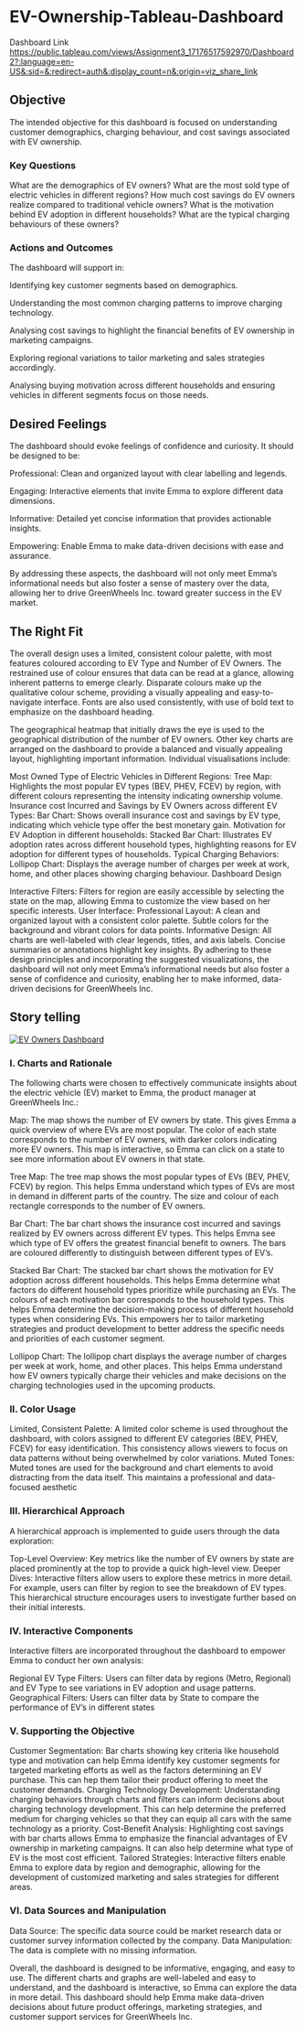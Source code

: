 # EV-Ownership-Tableau-Dashboard

Dashboard Link https://public.tableau.com/views/Assignment3_17176517592970/Dashboard2?:language=en-US&:sid=&:redirect=auth&:display_count=n&:origin=viz_share_link

## Objective

The intended objective for this dashboard is focused on understanding customer demographics, charging behaviour, and cost savings associated with EV ownership. 

### Key Questions

What are the demographics of EV owners?
What are the most sold type of electric vehicles in different regions?
How much cost savings do EV owners realize compared to traditional vehicle owners?
What is the motivation behind EV adoption in different households?
What are the typical charging behaviours of these owners?

### Actions and Outcomes

The dashboard will support in:

Identifying key customer segments based on demographics.

Understanding the most common charging patterns to improve charging technology.

Analysing cost savings to highlight the financial benefits of EV ownership in marketing campaigns.

Exploring regional variations to tailor marketing and sales strategies accordingly.

Analysing buying motivation across different households and ensuring vehicles in different segments focus on those needs.

## Desired Feelings

The dashboard should evoke feelings of confidence and curiosity. It should be designed to be:

Professional: Clean and organized layout with clear labelling and legends.

Engaging: Interactive elements that invite Emma to explore different data dimensions.

Informative: Detailed yet concise information that provides actionable insights.

Empowering: Enable Emma to make data-driven decisions with ease and assurance.

By addressing these aspects, the dashboard will not only meet Emma’s informational needs but also foster a sense of mastery over the data, allowing her to drive GreenWheels Inc. toward greater success in the EV market.

## The Right Fit

The overall design uses a limited, consistent colour palette, with most features coloured according to EV Type and Number of EV Owners. The restrained use of colour ensures that data can be read at a glance, allowing inherent patterns to emerge clearly. Disparate colours make up the qualitative colour scheme, providing a visually appealing and easy-to-navigate interface. Fonts are also used consistently, with use of bold text to emphasize on the dashboard heading.

The geographical heatmap that initially draws the eye is used to the geographical distribution of the number of EV owners. Other key charts are arranged on the dashboard to provide a balanced and visually appealing layout, highlighting important information. Individual visualisations include:

Most Owned Type of Electric Vehicles in Different Regions:
Tree Map: Highlights the most popular EV types (BEV, PHEV, FCEV) by region, with different colours representing the intensity indicating ownership volume.
Insurance cost Incurred and Savings by EV Owners across different EV Types:
Bar Chart: Shows overall insurance cost and savings by EV type, indicating which vehicle type offer the best monetary gain.
Motivation for EV Adoption in different households:
Stacked Bar Chart: Illustrates EV adoption rates across different household types, highlighting reasons for EV adoption for different types of households.
Typical Charging Behaviors:
Lollipop Chart: Displays the average number of charges per week at work, home, and other places showing charging behaviour.
Dashboard Design

Interactive Filters:
Filters for region are easily accessible by selecting the state on the map, allowing Emma to customize the view based on her specific interests.
User Interface:
Professional Layout: A clean and organized layout with a consistent color palette. Subtle colors for the background and vibrant colors for data points.
Informative Design: All charts are well-labeled with clear legends, titles, and axis labels. Concise summaries or annotations highlight key insights.
By adhering to these design principles and incorporating the suggested visualizations, the dashboard will not only meet Emma’s informational needs but also foster a sense of confidence and curiosity, enabling her to make informed, data-driven decisions for GreenWheels Inc.

## Story telling

<div class='tableauPlaceholder' id='viz1722578407497' style='position: relative'><noscript><a href='#'><img alt='EV Owners Dashboard ' src='https:&#47;&#47;public.tableau.com&#47;static&#47;images&#47;As&#47;Assignment3_17176517592970&#47;Dashboard2&#47;1_rss.png' style='border: none' /></a></noscript><object class='tableauViz'  style='display:none;'><param name='host_url' value='https%3A%2F%2Fpublic.tableau.com%2F' /> <param name='embed_code_version' value='3' /> <param name='site_root' value='' /><param name='name' value='Assignment3_17176517592970&#47;Dashboard2' /><param name='tabs' value='no' /><param name='toolbar' value='yes' /><param name='static_image' value='https:&#47;&#47;public.tableau.com&#47;static&#47;images&#47;As&#47;Assignment3_17176517592970&#47;Dashboard2&#47;1.png' /> <param name='animate_transition' value='yes' /><param name='display_static_image' value='yes' /><param name='display_spinner' value='yes' /><param name='display_overlay' value='yes' /><param name='display_count' value='yes' /><param name='language' value='en-US' /></object></div>                <script type='text/javascript'>                    var divElement = document.getElementById('viz1722578407497');                    var vizElement = divElement.getElementsByTagName('object')[0];                    if ( divElement.offsetWidth > 800 ) { vizElement.style.width='100%';vizElement.style.height=(divElement.offsetWidth*0.75)+'px';} else if ( divElement.offsetWidth > 500 ) { vizElement.style.width='100%';vizElement.style.height=(divElement.offsetWidth*0.75)+'px';} else { vizElement.style.width='100%';vizElement.style.height='1827px';}                     var scriptElement = document.createElement('script');                    scriptElement.src = 'https://public.tableau.com/javascripts/api/viz_v1.js';                    vizElement.parentNode.insertBefore(scriptElement, vizElement);                </script>

### I. Charts and Rationale

The following charts were chosen to effectively communicate insights about the electric vehicle (EV) market to Emma, the product manager at GreenWheels Inc.:

Map: The map shows the number of EV owners by state. This gives Emma a quick overview of where EVs are most popular. The color of each state corresponds to the number of EV owners, with darker colors indicating more EV owners. This map is interactive, so Emma can click on a state to see more information about EV owners in that state.

Tree Map: The tree map shows the most popular types of EVs (BEV, PHEV, FCEV) by region. This helps Emma understand which types of EVs are most in demand in different parts of the country. The size and colour of each rectangle corresponds to the number of EV owners.

Bar Chart: The bar chart shows the insurance cost incurred and savings realized by EV owners across different EV types. This helps Emma see which type of EV offers the greatest financial benefit to owners. The bars are coloured differently to distinguish between different types of EV’s.

Stacked Bar Chart: The stacked bar chart shows the motivation for EV adoption across different households. This helps Emma determine what factors do different household types prioritize while purchasing an EVs. The colours of each motivation bar corresponds to the household types. This helps Emma determine the decision-making process of different household types when considering EVs. This empowers her to tailor marketing strategies and product development to better address the specific needs and priorities of each customer segment.

Lollipop Chart: The lollipop chart displays the average number of charges per week at work, home, and other places. This helps Emma understand how EV owners typically charge their vehicles and make decisions on the charging technologies used in the upcoming products.

### II. Color Usage

Limited, Consistent Palette: A limited color scheme is used throughout the dashboard, with colors assigned to different EV categories (BEV, PHEV, FCEV) for easy identification. This consistency allows viewers to focus on data patterns without being overwhelmed by color variations.
Muted Tones: Muted tones are used for the background and chart elements to avoid distracting from the data itself. This maintains a professional and data-focused aesthetic

### III. Hierarchical Approach

A hierarchical approach is implemented to guide users through the data exploration:

Top-Level Overview: Key metrics like the number of EV owners by state are placed prominently at the top to provide a quick high-level view.
Deeper Dives: Interactive filters allow users to explore these metrics in more detail. For example, users can filter by region to see the breakdown of EV types. This hierarchical structure encourages users to investigate further based on their initial interests.

### IV. Interactive Components

Interactive filters are incorporated throughout the dashboard to empower Emma to conduct her own analysis:

Regional EV Type Filters: Users can filter data by regions (Metro, Regional) and EV Type to see variations in EV adoption and usage patterns.
Geographical Filters: Users can filter data by State to compare the performance of EV’s in different states

### V. Supporting the Objective

Customer Segmentation: Bar charts showing key criteria like household type and motivation can help Emma identify key customer segments for targeted marketing efforts as well as the factors determining an EV purchase. This can hep them tailor their product offering to meet the customer demands.
Charging Technology Development: Understanding charging behaviors through charts and filters can inform decisions about charging technology development. This can help determine the preferred medium for charging vehicles so that they can equip all cars with the same technology as a priority.
Cost-Benefit Analysis: Highlighting cost savings with bar charts allows Emma to emphasize the financial advantages of EV ownership in marketing campaigns. It can also help determine what type of EV is the most cost efficient.
Tailored Strategies: Interactive filters enable Emma to explore data by region and demographic, allowing for the development of customized marketing and sales strategies for different areas.

### VI. Data Sources and Manipulation

Data Source: The specific data source could be market research data or customer survey information collected by the company.
Data Manipulation: The data is complete with no missing information.

Overall, the dashboard is designed to be informative, engaging, and easy to use. The different charts and graphs are well-labeled and easy to understand, and the dashboard is interactive, so Emma can explore the data in more detail. This dashboard should help Emma make data-driven decisions about future product offerings, marketing strategies, and customer support services for GreenWheels Inc.
